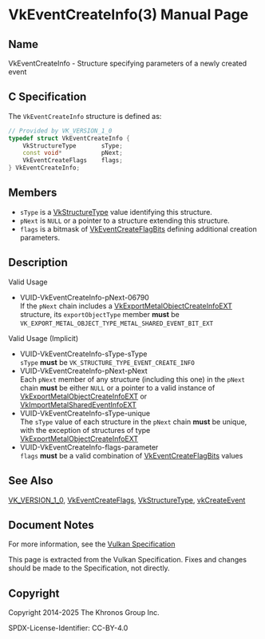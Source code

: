 # VkEventCreateInfo(3) Manual Page

## Name

VkEventCreateInfo - Structure specifying parameters of a newly created event



## [](#_c_specification)C Specification

The `VkEventCreateInfo` structure is defined as:

```c++
// Provided by VK_VERSION_1_0
typedef struct VkEventCreateInfo {
    VkStructureType       sType;
    const void*           pNext;
    VkEventCreateFlags    flags;
} VkEventCreateInfo;
```

## [](#_members)Members

- `sType` is a [VkStructureType](https://registry.khronos.org/vulkan/specs/latest/man/html/VkStructureType.html) value identifying this structure.
- `pNext` is `NULL` or a pointer to a structure extending this structure.
- `flags` is a bitmask of [VkEventCreateFlagBits](https://registry.khronos.org/vulkan/specs/latest/man/html/VkEventCreateFlagBits.html) defining additional creation parameters.

## [](#_description)Description

Valid Usage

- [](#VUID-VkEventCreateInfo-pNext-06790)VUID-VkEventCreateInfo-pNext-06790  
  If the `pNext` chain includes a [VkExportMetalObjectCreateInfoEXT](https://registry.khronos.org/vulkan/specs/latest/man/html/VkExportMetalObjectCreateInfoEXT.html) structure, its `exportObjectType` member **must** be `VK_EXPORT_METAL_OBJECT_TYPE_METAL_SHARED_EVENT_BIT_EXT`

Valid Usage (Implicit)

- [](#VUID-VkEventCreateInfo-sType-sType)VUID-VkEventCreateInfo-sType-sType  
  `sType` **must** be `VK_STRUCTURE_TYPE_EVENT_CREATE_INFO`
- [](#VUID-VkEventCreateInfo-pNext-pNext)VUID-VkEventCreateInfo-pNext-pNext  
  Each `pNext` member of any structure (including this one) in the `pNext` chain **must** be either `NULL` or a pointer to a valid instance of [VkExportMetalObjectCreateInfoEXT](https://registry.khronos.org/vulkan/specs/latest/man/html/VkExportMetalObjectCreateInfoEXT.html) or [VkImportMetalSharedEventInfoEXT](https://registry.khronos.org/vulkan/specs/latest/man/html/VkImportMetalSharedEventInfoEXT.html)
- [](#VUID-VkEventCreateInfo-sType-unique)VUID-VkEventCreateInfo-sType-unique  
  The `sType` value of each structure in the `pNext` chain **must** be unique, with the exception of structures of type [VkExportMetalObjectCreateInfoEXT](https://registry.khronos.org/vulkan/specs/latest/man/html/VkExportMetalObjectCreateInfoEXT.html)
- [](#VUID-VkEventCreateInfo-flags-parameter)VUID-VkEventCreateInfo-flags-parameter  
  `flags` **must** be a valid combination of [VkEventCreateFlagBits](https://registry.khronos.org/vulkan/specs/latest/man/html/VkEventCreateFlagBits.html) values

## [](#_see_also)See Also

[VK\_VERSION\_1\_0](https://registry.khronos.org/vulkan/specs/latest/man/html/VK_VERSION_1_0.html), [VkEventCreateFlags](https://registry.khronos.org/vulkan/specs/latest/man/html/VkEventCreateFlags.html), [VkStructureType](https://registry.khronos.org/vulkan/specs/latest/man/html/VkStructureType.html), [vkCreateEvent](https://registry.khronos.org/vulkan/specs/latest/man/html/vkCreateEvent.html)

## [](#_document_notes)Document Notes

For more information, see the [Vulkan Specification](https://registry.khronos.org/vulkan/specs/latest/html/vkspec.html#VkEventCreateInfo)

This page is extracted from the Vulkan Specification. Fixes and changes should be made to the Specification, not directly.

## [](#_copyright)Copyright

Copyright 2014-2025 The Khronos Group Inc.

SPDX-License-Identifier: CC-BY-4.0